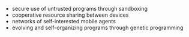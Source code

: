 - secure use of untrusted programs through sandboxing 
- cooperative resource sharing between devices
- networks of self-interested mobile agents
- evolving and self-organizing programs through genetic programming
